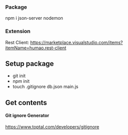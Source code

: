 ### Package
npm i json-server nodemon

### Extension
Rest Client: https://marketplace.visualstudio.com/items?itemName=humao.rest-client

## Setup package
 - git init
 - npm init
 - touch .gitignore db.json main.js

## Get contents
#### Git ignore Generator
https://www.toptal.com/developers/gitignore

